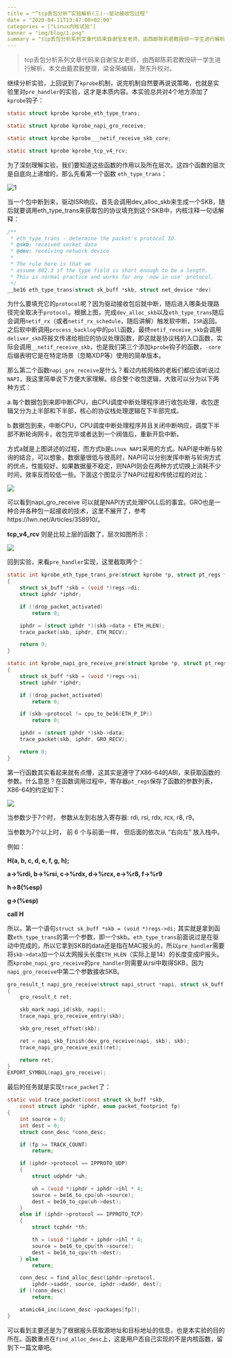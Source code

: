 ```yaml
---
title = "“tcp丢包分析”实验解析(三)--驱动接收包过程"
date = "2020-04-11T13:47:08+02:00"
categories = ["Linux内核试验"]
banner = "img/blog/1.png"
summary = "tcp丢包分析系列文章代码来自谢宝友老师，由西邮陈莉君教授研一学生进行解析，本文由戴君毅整理，梁金荣编辑,贺东升校对。"
---
```


> tcp丢包分析系列文章代码来自谢宝友老师，由西邮陈莉君教授研一学生进行解析，本文由戴君毅整理，梁金荣编辑，贺东升校对。


继续分析实验，上回说到了`kprobe`机制，说完机制自然要再说说策略，也就是实验里对`pre_handler`的实验，这才是本质内容。本实验总共对4个地方添加了`kprobe`钩子：

```c
static struct kprobe kprobe_eth_type_trans;

static struct kprobe kprobe_napi_gro_receive;

static struct kprobe kprobe___netif_receive_skb_core;

static struct kprobe kprobe_tcp_v4_rcv;
```

为了深刻理解实验，我们要知道这些函数的作用以及所在层次。这四个函数的层次是自底向上递增的，那么先看第一个函数 `eth_type_trans`：

![1](img/1.png)

当一个包中断到来，驱动ISR响应，首先会调用dev_alloc_skb来生成一个SKB，随后就要调用eth_type_trans来获取包的协议填充到这个SKB中，内核注释一句话解释：

```c
/**
 * eth_type_trans - determine the packet's protocol ID.
 * @skb: received socket data
 * @dev: receiving network device
 *
 * The rule here is that we
 * assume 802.3 if the type field is short enough to be a length.
 * This is normal practice and works for any 'now in use' protocol.
 */
__be16 eth_type_trans(struct sk_buff *skb, struct net_device *dev)
```

为什么要填充它的`protocol`呢？因为驱动接收包后就中断，随后进入哪条处理路径完全取决于`protocol`。根据上图，完成`dev_alloc_skb`以及`eth_type_trans`随后会调用`netif_rx`（或者`netif_rx_schedule`，随后讲解）触发软中断，`ISR`返回。之后软中断调用`process_backlog`中的`poll`函数，最终`netif_receive_skb`会调用`deliver_skb`将报文传递给相应的协议处理函数，即这就是协议栈的入口函数，实际会调用`__netif_receive_skb`，也是我们第三个添加`kprobe`钩子的函数，`-core`后缀表明它是在特定场景（忽略XDP等）使用的简单版本。

那么第二个函数`napi_gro_receive`是什么？看过内核网络的老板们都应该听说过`NAPI`，我这里简单说下方便大家理解。综合整个收包逻辑，大致可以分为以下两种方式：

a.每个数据包到来即中断CPU，由CPU调度中断处理程序进行收包处理，收包逻辑又分为上半部和下半部，核心的协议栈处理逻辑在下半部完成。

b.数据包到来，中断CPU，CPU调度中断处理程序并且关闭中断响应，调度下半部不断轮询网卡，收包完毕或者达到一个阀值后，重新开启中断。

方式a就是上图讲述的过程，而方式b是`Linux NAPI`采用的方式。NAPI是中断与轮询的结合，可以想象，数据量很低与很高时，NAPI可以分别发挥中断与轮询方式的优点，性能较好。如果数据量不稳定，则NAPI则会在两种方式切换上消耗不少时间，效率反而较低一些。下面这个图显示了NAPI过程和传统过程的对比：

![](img/2.png)

可以看到napi_gro_receive 可以就是NAPI方式处理POLL后的事宜。GRO也是一种合并各种包一起接收的技术，这里不展开了，参考https://lwn.net/Articles/358910/。

**tcp_v4_rcv** 则是比较上层的函数了，层次如图所示：

![](img/3.png)

回到实验，来看`pre_handler`实现，这里截取两个：

```c
static int kprobe_eth_type_trans_pre(struct kprobe *p, struct pt_regs *regs)
{
	struct sk_buff *skb = (void *)regs->di;
	struct iphdr *iphdr;

	if (!drop_packet_activated)
		return 0;

	iphdr = (struct iphdr *)(skb->data + ETH_HLEN);
	trace_packet(skb, iphdr, ETH_RECV);

	return 0;
}

static int kprobe_napi_gro_receive_pre(struct kprobe *p, struct pt_regs *regs)
{
	struct sk_buff *skb = (void *)regs->si;
	struct iphdr *iphdr;

	if (!drop_packet_activated)
		return 0;

	if (skb->protocol != cpu_to_be16(ETH_P_IP))
		return 0;

	iphdr = (struct iphdr *)skb->data;
	trace_packet(skb, iphdr, GRO_RECV);

	return 0;
}
```

第一行函数其实看起来就有点懵，这其实是遵守了X86-64的ABI，来获取函数的参数。什么意思？在函数调用过程中，寄存器`pt_regs`保存了函数的参数列表，X86-64的约定如下：

![](img/4.png)

当参数少于7个时， 参数从左到右放入寄存器: rdi, rsi, rdx, rcx, r8, r9。

当参数为7个以上时， 前 6 个与前面一样， 但后面的依次从 “右向左” 放入栈中。

例如：

**H(a, b, c, d, e, f, g, h);**

**a->%rdi, b->%rsi, c->%rdx, d->%rcx, e->%r8, f->%r9**

**h->8(%esp)**

**g->(%esp)**

**call H**

所以，第一个语句`struct sk_buff *skb = (void *)regs->di;` 其实就是拿到函数`eth_type_trans`的第一个参数，即一个skb。`eth_type_trans`前面说过是在驱动中完成的，所以它拿到SKB的data还是指在MAC报头的，所以`pre_handler`需要将`skb->data`加一个以太网报头长度`ETH_HLEN`（实际上是14）的长度变成IP报头。而`kprobe_napi_gro_receive`的`pre_handler`则需要从rsi中取得SKB，因为`napi_gro_receive`中第二个参数接收SKB。

```c
gro_result_t napi_gro_receive(struct napi_struct *napi, struct sk_buff *skb)
{
	gro_result_t ret;

	skb_mark_napi_id(skb, napi);
	trace_napi_gro_receive_entry(skb);

	skb_gro_reset_offset(skb);

	ret = napi_skb_finish(dev_gro_receive(napi, skb), skb);
	trace_napi_gro_receive_exit(ret);

	return ret;
}
EXPORT_SYMBOL(napi_gro_receive);
```

最后的任务就是实现`trace_packet`了：

```c
static void trace_packet(const struct sk_buff *skb,
	const struct iphdr *iphdr, enum packet_footprint fp)
{
	int source = 0;
	int dest = 0;
	struct conn_desc *conn_desc;

	if (fp >= TRACK_COUNT)
		return;

	if (iphdr->protocol == IPPROTO_UDP)
	{
		struct udphdr *uh;

		uh = (void *)iphdr + iphdr->ihl * 4;
		source = be16_to_cpu(uh->source);
		dest = be16_to_cpu(uh->dest);
	}
	else if (iphdr->protocol == IPPROTO_TCP)
	{
		struct tcphdr *th;

		th = (void *)iphdr + iphdr->ihl * 4;
		source = be16_to_cpu(th->source);
		dest = be16_to_cpu(th->dest);
	} else
		return;

	conn_desc = find_alloc_desc(iphdr->protocol,
		iphdr->saddr, source, iphdr->daddr, dest);
	if (!conn_desc)
		return;

	atomic64_inc(&conn_desc->packages[fp]);
}
```

可以看到主要还是为了根据报头获取源地址和目标地址的信息，也是本实验的目的所在。函数重点在`find_alloc_desc`上，这是用户态自己实现的不是内核函数，留到下一篇文章吧。